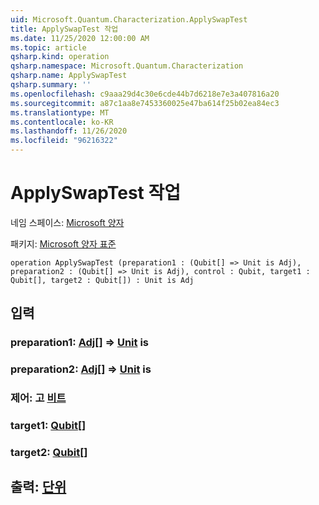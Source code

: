 ```yaml
---
uid: Microsoft.Quantum.Characterization.ApplySwapTest
title: ApplySwapTest 작업
ms.date: 11/25/2020 12:00:00 AM
ms.topic: article
qsharp.kind: operation
qsharp.namespace: Microsoft.Quantum.Characterization
qsharp.name: ApplySwapTest
qsharp.summary: ''
ms.openlocfilehash: c9aaa29d4c30e6cde44b7d6218e7e3a407816a20
ms.sourcegitcommit: a87c1aa8e7453360025e47ba614f25b02ea84ec3
ms.translationtype: MT
ms.contentlocale: ko-KR
ms.lasthandoff: 11/26/2020
ms.locfileid: "96216322"
---
```

# <a name="applyswaptest-operation"></a>ApplySwapTest 작업

네임 스페이스: [Microsoft 양자](xref:Microsoft.Quantum.Characterization)

패키지: [Microsoft 양자 표준](https://nuget.org/packages/Microsoft.Quantum.Standard)




```qsharp
operation ApplySwapTest (preparation1 : (Qubit[] => Unit is Adj), preparation2 : (Qubit[] => Unit is Adj), control : Qubit, target1 : Qubit[], target2 : Qubit[]) : Unit is Adj
```


## <a name="input"></a>입력

### <a name="preparation1--qubit--unit--is-adj"></a>preparation1: [Adj](xref:microsoft.quantum.lang-ref.qubit)[] => [Unit](xref:microsoft.quantum.lang-ref.unit)  is




### <a name="preparation2--qubit--unit--is-adj"></a>preparation2: [Adj](xref:microsoft.quantum.lang-ref.qubit)[] => [Unit](xref:microsoft.quantum.lang-ref.unit)  is




### <a name="control--qubit"></a>제어: 고 [비트](xref:microsoft.quantum.lang-ref.qubit)




### <a name="target1--qubit"></a>target1: [Qubit](xref:microsoft.quantum.lang-ref.qubit)[]




### <a name="target2--qubit"></a>target2: [Qubit](xref:microsoft.quantum.lang-ref.qubit)[]





## <a name="output--unit"></a>출력: [단위](xref:microsoft.quantum.lang-ref.unit)


